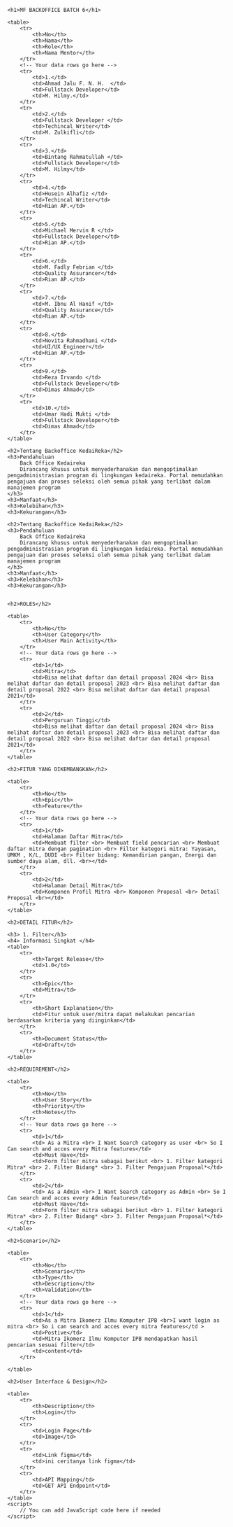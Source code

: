 <html lang="en">
<head>
    <meta charset="UTF-8">
    <meta name="viewport" content="width=device-width, initial-scale=1.0">
    <title>Project Documentation</title>
    <style>
        table {
            border-collapse: collapse;
            width: 100%;
        }
        th, td {
            border: 1px solid #dddddd;
            text-align: left;
            padding: 8px;
        }
        th {
            background-color: #f2f2f2;
        }
    </style>
</head>
<body>

    <h1>MF BACKOFFICE BATCH 6</h1>

    <table>
        <tr>
            <th>No</th>
            <th>Nama</th>
            <th>Role</th>
            <th>Nama Mentor</th>
        </tr>
        <!-- Your data rows go here -->
        <tr>
            <td>1.</td>
            <td>Ahmad Jalu F. N. H.	 </td>
            <td>Fullstack Developer</td>
            <td>M. Hilmy.</td>
        </tr>
        <tr>
            <td>2.</td>
            <td>Fullstack Developer </td>
            <td>Techincal Writer</td>
            <td>M. Zulkifli</td>
        </tr>
        <tr>
            <td>3.</td>
            <td>Bintang Rahmatullah </td>
            <td>Fullstack Developer</td>
            <td>M. Hilmy</td>
        </tr>
        <tr>
            <td>4.</td>
            <td>Husein Alhafiz </td>
            <td>Techincal Writer</td>
            <td>Rian AP.</td>
        </tr>
        <tr>
            <td>5.</td>
            <td>Michael Mervin R </td>
            <td>Fullstack Developer</td>
            <td>Rian AP.</td>
        </tr>
        <tr>
            <td>6.</td>
            <td>M. Fadly Febrian </td>
            <td>Quality Assurancer</td>
            <td>Rian AP.</td>
        </tr>
        <tr>
            <td>7.</td>
            <td>M. Ibnu Al Hanif </td>
            <td>Quality Assurance</td>
            <td>Rian AP.</td>
        </tr>
        <tr>
            <td>8.</td>
            <td>Novita Rahmadhani </td>
            <td>UI/UX Engineer</td>
            <td>Rian AP.</td>
        </tr>
        <tr>
            <td>9.</td>
            <td>Reza Irvando </td>
            <td>Fullstack Developer</td>
            <td>Dimas Ahmad</td>
        </tr>
        <tr>
            <td>10.</td>
            <td>Umar Hadi Mukti </td>
            <td>Fullstack Developer</td>
            <td>Dimas Ahmad</td>
        </tr>
    </table>

    <h2>Tentang Backoffice KedaiReka</h2>
    <h3>Pendahuluan
        Back Office Kedaireka
        Dirancang khusus untuk menyederhanakan dan mengoptimalkan pengadministrasian program di lingkungan kedaireka. Portal memudahkan pengajuan dan proses seleksi oleh semua pihak yang terlibat dalam manajemen program
    </h3>
    <h3>Manfaat</h3>
    <h3>Kelebihan</h3>
    <h3>Kekurangan</h3>

    <h2>Tentang Backoffice KedaiReka</h2>
    <h3>Pendahuluan
        Back Office Kedaireka
        Dirancang khusus untuk menyederhanakan dan mengoptimalkan pengadministrasian program di lingkungan kedaireka. Portal memudahkan pengajuan dan proses seleksi oleh semua pihak yang terlibat dalam manajemen program
    </h3>
    <h3>Manfaat</h3>
    <h3>Kelebihan</h3>
    <h3>Kekurangan</h3>


    <h2>ROLES</h2>

    <table>
        <tr>
            <th>No</th>
            <th>User Category</th>
            <th>User Main Activity</th>
        </tr>
        <!-- Your data rows go here -->
        <tr>
            <td>1</td>
            <td>Mitra</td>
            <td>Bisa melihat daftar dan detail proposal 2024 <br> Bisa melihat daftar dan detail proposal 2023 <br> Bisa melihat daftar dan detail proposal 2022 <br> Bisa melihat daftar dan detail proposal 2021</td>
        </tr>
        <tr>
            <td>2</td>
            <td>Perguruan Tinggi</td>
            <td>Bisa melihat daftar dan detail proposal 2024 <br> Bisa melihat daftar dan detail proposal 2023 <br> Bisa melihat daftar dan detail proposal 2022 <br> Bisa melihat daftar dan detail proposal 2021</td>
        </tr>
    </table>

    <h2>FITUR YANG DIKEMBANGKAN</h2>

    <table>
        <tr>
            <th>No</th>
            <th>Epic</th>
            <th>Feature</th>
        </tr>
        <!-- Your data rows go here -->
        <tr>
            <td>1</td>
            <td>Halaman Daftar Mitra</td>
            <td>Membuat filter <br> Membuat field pencarian <br> Membuat daftar mitra dengan pagination <br> Filter kategori mitra: Yayasan, UMKM , K/L, DUDI <br> Filter bidang: Kemandirian pangan, Energi dan sumber daya alam, dll. <br></td>
        </tr>
        <tr>
            <td>2</td>
            <td>Halaman Detail Mitra</td>
            <td>Komponen Profil Mitra <br> Komponen Proposal <br> Detail Proposal <br></td>
        </tr>
    </table>

    <h2>DETAIL FITUR</h2>

    <h3> 1. Filter</h3>
    <h4> Informasi Singkat </h4>
    <table>
        <tr>
            <th>Target Release</th>
            <td>1.0</td>
        </tr>
        <tr>
            <th>Epic</th>
            <td>Mitra</td>
        </tr>
        <tr>
            <th>Short Explanation</th>
            <td>Fitur untuk user/mitra dapat melakukan pencarian berdasarkan kriteria yang diinginkan</td>
        </tr>
        <tr>
            <th>Document Status</th>
            <td>Draft</td>
        </tr>
    </table>

    <h2>REQUIREMENT</h2>

    <table>
        <tr>
            <th>No</th>
            <th>User Story</th>
            <th>Priority</th>
            <th>Notes</th>
        </tr>
        <!-- Your data rows go here -->
        <tr>
            <td>1</td>
            <td> As a Mitra <br> I Want Search category as user <br> So I Can search and acces every Mitra features</td>
            <td>Must Have</td>
            <td>Form filter mitra sebagai berikut <br> 1. Filter kategori Mitra* <br> 2. Filter Bidang* <br> 3. Filter Pengajuan Proposal*</td>
        </tr>
        <tr>
            <td>2</td>
            <td> As a Admin <br> I Want Search category as Admin <br> So I Can search and acces every Admin features</td>
            <td>Must Have</td>
            <td>Form filter mitra sebagai berikut <br> 1. Filter kategori Mitra* <br> 2. Filter Bidang* <br> 3. Filter Pengajuan Proposal*</td>
        </tr>
    </table>

    <h2>Scenario</h2>

    <table>
        <tr>
            <th>No</th>
            <th>Scenario</th>
            <th>Type</th>
            <th>Description</th>
            <th>Validation</th>
        </tr>
        <!-- Your data rows go here -->
        <tr>
            <td>1</td>
            <td>As a Mitra Ikomerz Ilmu Komputer IPB <br>I want login as mitra <br> So i can search and acces every mitra features</td >
            <td>Postive</td>  
            <td>Mitra Ikomerz Ilmu Komputer IPB mendapatkan hasil pencarian sesuai filter</td>
            <td>content</td>
        </tr>

    </table>

    <h2>User Interface & Design</h2>
        
    <table>
        <tr>
            <th>Description</th>
            <th>Login</th>
        </tr>
        <tr>
            <td>Login Page</td>
            <td>Image</td>
        </tr>
        <tr>
            <td>Link figma</td>
            <td>ini ceritanya link figma</td>
        </tr>
        <tr>
            <td>API Mapping</td>
            <td>GET API Endpoint</td>
        </tr>
    </table>
    <script>
        // You can add JavaScript code here if needed
    </script>

</body>
</html>
